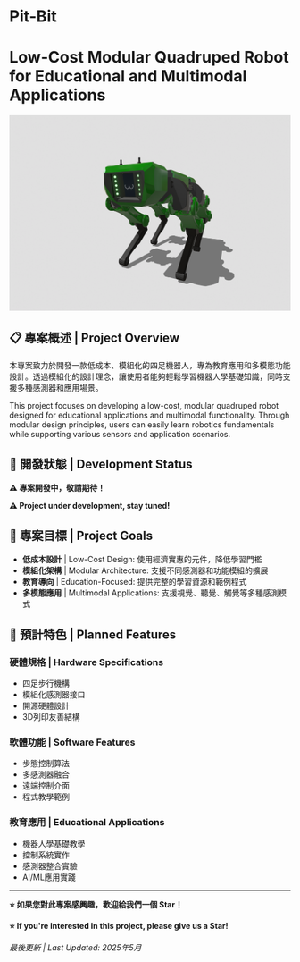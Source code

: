 # Pit-Bit

# Low-Cost Modular Quadruped Robot for Educational and Multimodal Applications

![Pit-Bit Robot](Pit-Bit-full-bd.png)

## 📋 專案概述 | Project Overview

本專案致力於開發一款低成本、模組化的四足機器人，專為教育應用和多模態功能設計。透過模組化的設計理念，讓使用者能夠輕鬆學習機器人學基礎知識，同時支援多種感測器和應用場景。

This project focuses on developing a low-cost, modular quadruped robot designed for educational applications and multimodal functionality. Through modular design principles, users can easily learn robotics fundamentals while supporting various sensors and application scenarios.

## 🚧 開發狀態 | Development Status

**⚠️ 專案開發中，敬請期待！**

**⚠️ Project under development, stay tuned!**

## 🎯 專案目標 | Project Goals

- **低成本設計** | Low-Cost Design: 使用經濟實惠的元件，降低學習門檻
- **模組化架構** | Modular Architecture: 支援不同感測器和功能模組的擴展
- **教育導向** | Education-Focused: 提供完整的學習資源和範例程式
- **多模態應用** | Multimodal Applications: 支援視覺、聽覺、觸覺等多種感測模式

## 🔧 預計特色 | Planned Features

### 硬體規格 | Hardware Specifications
- 四足步行機構
- 模組化感測器接口
- 開源硬體設計
- 3D列印友善結構

### 軟體功能 | Software Features
- 步態控制算法
- 多感測器融合
- 遠端控制介面
- 程式教學範例

### 教育應用 | Educational Applications
- 機器人學基礎教學
- 控制系統實作
- 感測器整合實驗
- AI/ML應用實踐



---

**⭐ 如果您對此專案感興趣，歡迎給我們一個 Star！**

**⭐ If you're interested in this project, please give us a Star!**

*最後更新 | Last Updated: 2025年5月*
